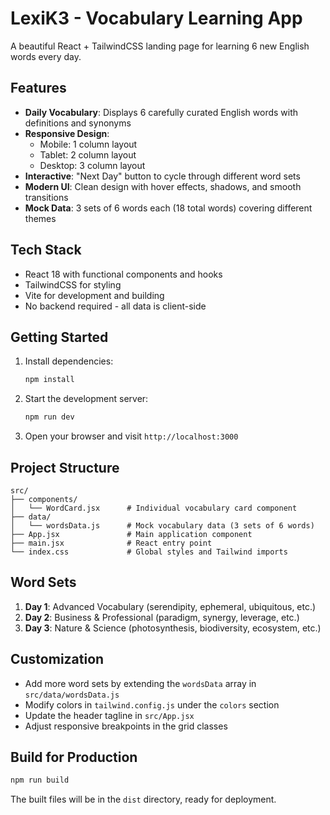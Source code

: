 # LexiK3 - Vocabulary Learning App

A beautiful React + TailwindCSS landing page for learning 6 new English words every day.

## Features

- **Daily Vocabulary**: Displays 6 carefully curated English words with definitions and synonyms
- **Responsive Design**: 
  - Mobile: 1 column layout
  - Tablet: 2 column layout  
  - Desktop: 3 column layout
- **Interactive**: "Next Day" button to cycle through different word sets
- **Modern UI**: Clean design with hover effects, shadows, and smooth transitions
- **Mock Data**: 3 sets of 6 words each (18 total words) covering different themes

## Tech Stack

- React 18 with functional components and hooks
- TailwindCSS for styling
- Vite for development and building
- No backend required - all data is client-side

## Getting Started

1. Install dependencies:
   ```bash
   npm install
   ```

2. Start the development server:
   ```bash
   npm run dev
   ```

3. Open your browser and visit `http://localhost:3000`

## Project Structure

```
src/
├── components/
│   └── WordCard.jsx      # Individual vocabulary card component
├── data/
│   └── wordsData.js      # Mock vocabulary data (3 sets of 6 words)
├── App.jsx               # Main application component
├── main.jsx              # React entry point
└── index.css             # Global styles and Tailwind imports
```

## Word Sets

1. **Day 1**: Advanced Vocabulary (serendipity, ephemeral, ubiquitous, etc.)
2. **Day 2**: Business & Professional (paradigm, synergy, leverage, etc.)
3. **Day 3**: Nature & Science (photosynthesis, biodiversity, ecosystem, etc.)

## Customization

- Add more word sets by extending the `wordsData` array in `src/data/wordsData.js`
- Modify colors in `tailwind.config.js` under the `colors` section
- Update the header tagline in `src/App.jsx`
- Adjust responsive breakpoints in the grid classes

## Build for Production

```bash
npm run build
```

The built files will be in the `dist` directory, ready for deployment.
